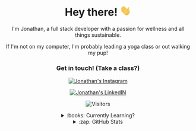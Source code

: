 <h1 align='center'>Hey there! <img  src="https://raw.githubusercontent.com/ABSphreak/ABSphreak/master/gifs/Hi.gif" width="30px"></h1>
<p align='center'>I'm Jonathan, a full stack developer with a passion for wellness and all things sustainable.</p>
<p align='center'>If I'm not on my computer, I'm probably leading a yoga class or out walking my pup!</p>

<h3 align='center'>Get in touch! (Take a class?)</h3>

<div align="center">
<a href="https://www.instagram.com/jonathanphair/"><img alt="Jonathan's Instagram" width="22px" src="https://raw.githubusercontent.com/hussainweb/hussainweb/main/icons/instagram.png" /></a>

<a href="https://www.linkedin.com/in/phair/"><img alt="Jonathan's LinkedIN" width="22px" src="https://raw.githubusercontent.com/peterthehan/peterthehan/master/assets/linkedin.svg" /></a>

![Visitors](https://visitor-badge.glitch.me/badge?page_id=jmphair.jmphair)

<details>
<summary>:books: Currently Learning?</summary>
<!--START_SECTION:activity-->
- EVERYTHING! :rofl:
- But also...
<a href="https://www.typescriptlang.org/"><img alt="TS" width="26px" src="https://raw.githubusercontent.com/github/explore/80688e429a7d4ef2fca1e82350fe8e3517d3494d/topics/typescript/typescript.png" style="padding-right:10px;"/></a>
<a href="https://developer.apple.com/swift/"><img alt="Swift" width="26px" src="https://raw.githubusercontent.com/github/explore/80688e429a7d4ef2fca1e82350fe8e3517d3494d/topics/swift/swift.png" style="padding-right:10px;"/></a>
<a href="https://laravel.com/"><img alt="Laravel/PHP" width="26px" src="https://raw.githubusercontent.com/github/explore/56a826d05cf762b2b50ecbe7d492a839b04f3fbf/topics/laravel/laravel.png" style="padding-right:10px;"/></a>
<!--END_SECTION:activity-->
</details>

<details>
<summary>:zap: GitHub Stats</summary>
<p align="center"> <img src="https://github-readme-stats-sigma-teal-72.vercel.app/api?username=jmphair&show_icons=true&theme=gotham" alt="jmphair" />
</details>

</div>

